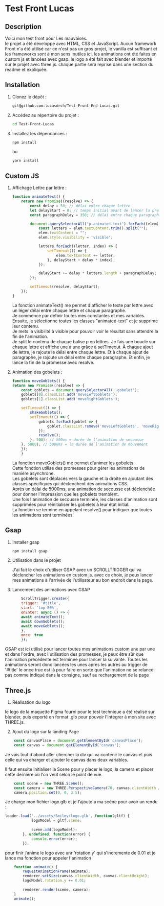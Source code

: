 # Test Front Lucas

## Description

Voici mon test front pour Les mauvaises. <br>
le projet a été développé avec HTML, CSS et JavaScript.
Aucun framework Front n'a été utilisé car ce n'est pas un gros projet, le vanilla est suffisant et les frameworks sont à mon sens inutiles ici.
les animations ont été faites en custom js et lancées avec gsap.
le logo a été fait avec blender et importé sur le projet avec three.js.
chaque partie sera reprise dans une section du readme et expliquée.

## Installation

1. Clonez le dépôt :

    ```bash
    git@github.com:lucasdech/Test-Front-End-Lucas.git
    ```

2. Accédez au répertoire du projet :

    ```bash
    cd Test-Front-Lucas
    ```

3. Installez les dépendances :

    ```bash
    npm install
    ```

    ou

    ```bash
    yarn install
    ```

## Custom JS

1. Affichage Lettre par lettre :

    ```javascript
    function animateText() {
        return new Promise((resolve) => {
            const delay = 50; // délai entre chaque lettre
            let delayStart = 0; // temps initial avant de lancer la première lettre
            const paragraphDelay = 350; // délai entre chaque paragraphe

            document.querySelectorAll("p.animated-text").forEach((elem) => {
                const letters = elem.textContent.trim().split("");
                elem.textContent = "";
                elem.style.visibility = 'visible';

                letters.forEach((letter, index) => {
                    setTimeout(() => {
                        elem.textContent += letter;
                    }, delayStart + delay * index);
                });    

                delayStart += delay * letters.length + paragraphDelay;
            });

            setTimeout(resolve, delayStart);
        });
    }
    ```

    La fonction animateText() me permet d'afficher le texte par lettre avec un léger délai entre chaque lettre et chaque paragraphe. <br>
    Je commence par définir toutes mes constantes et mes variables. <br>
    Ensuite, je sélectionne toutes les classes "animated-text" et je supprime leur contenu. <br>
    Je mets la visibilité à visible pour pouvoir voir le résultat sans attendre la fin de l'animation. <br>
    Je split le contenu de chaque balise p en lettres.
    Je fais une boucle sur chaque lettre et affiche une à une grâce à setTimeout.
    À chaque ajout de lettre, je rajoute le délai entre chaque lettre.
    Et à chaque ajout de paragraphe, je rajoute un délai entre chaque paragraphe.
    Et enfin, je lance la fin de la promesse avec resolve.


2. Animation des gobelets :

    ```javascript
    function moveGoblets() {
    return new Promise((resolve) => {
        const goblets = document.querySelectorAll('.gobelet');
        goblets[0].classList.add('moveLeftGoblets');
        goblets[1].classList.add('moveRightGoblets');

        setTimeout(() => {
            shakeGoblets();
            setTimeout(() => {
                goblets.forEach(goblet => {
                    goblet.classList.remove('moveLeftGoblets', 'moveRightGoblets');
                });
                resolve();
            }, 500); // 500ms = durée de l'animation de secousse
        }, 5000); // 5000ms = la durée de l'animation de mouvement
        });
        }
    ```

    La fonction moveGoblets() me permet d'animer les gobelets. <br>
    Cette fonction utilise des promesses pour gérer les animations de manière asynchrone. <br>
    Les gobelets sont déplacés vers la gauche et la droite en ajoutant des classes spécifiques qui déclenchent des animations CSS. <br>
    Après un délai de 5000ms, une animation de secousse est déclenchée pour donner l'impression que les gobelets tremblent. <br>
    Une fois l'animation de secousse terminée, les classes d'animation sont supprimées pour réinitialiser les gobelets à leur état initial. <br>
    La fonction se termine en appelant resolve() pour indiquer que toutes les animations sont terminées.

## Gsap

1. Installer gsap

    ```bash
    npm install gsap
    ``` 

2. Utilisation dans le projet
    
    J'ai fait le choix d'utiliser GSAP avec un SCROLLTRIGGER qui va déclencher les animations en custom js.
    avec ce choix, je peux lancer mes animations à l'arrivée de l'utilisateur au bon endroit dans la page.

3. Lancement des animations avec GSAP

    ```javascript 
        ScrollTrigger.create({
        trigger: '#title',
        start: 'top 80%',
        onEnter: async () => {
        await animateText();
        await downGoblets();
        await moveGoblets();
        },
        once: true
        });
    ```

  GSAP est ici utilisé pour lancer toutes mes animations custom une par une et dans l'ordre,
  avec l'utilisation des promesses, je peux être sûr que l'animation précédente est terminée pour lancer la suivante.
  Toutes les animations seront donc lancées les unes après les autres au trigger de '#title'
  le once true est là pour faire en sorte que l'animation ne se relance pas comme indiqué dans la consigne, sauf au rechargement de la page  

## Three.js

1. Réalisation du logo 

le logo de la maquette Figma fourni pour le test technique a été réalisé sur blender, puis exporté en format .glb pour pouvoir l'intégrer à mon site avec THREE.js.

2. Ajout du logo sur la landing Page 

```javascript 
    const canvasPlace = document.getElementById('canvasPlace');
    const canvas = document.getElementById('canvas');
```

Je vais tout d'abord aller chercher la div qui va contenir le canvas et puis celle qui va charger et ajouter le canvas dans deux variables.


Il faut ensuite initialiser la Scene pour y placer le logo, la camera et placer cette dernière où l'on veut selon le point de vue.

```javascript
    const scene = new THREE.Scene();
    const camera = new THREE.PerspectiveCamera(70, canvas.clientWidth / canvas.clientHeight, 0.1, 1000);
    camera.position.set(0, 0, 3.5);
```

Je charge mon fichier logo.glb et je l'ajoute a ma scène pour avoir un rendu : 

```javascript
loader.load('../assets/Smiley/logo.glb', function(gltf) {
            logoModel = gltf.scene;
            
            scene.add(logoModel);
        }, undefined, function(error) {
            console.error(error);
        });
```

pour finir j'anime le logo avec unr 'rotation.y' qui s'incremente de 0.01 et je lance ma fonction pour appeler l'animation

```javascript
    function animate() {
        requestAnimationFrame(animate);
        renderer.setSize(canvas.clientWidth, canvas.clientHeight);
        logoModel.rotation.y += 0.01;
        
        renderer.render(scene, camera);
    }
    animate();
```



